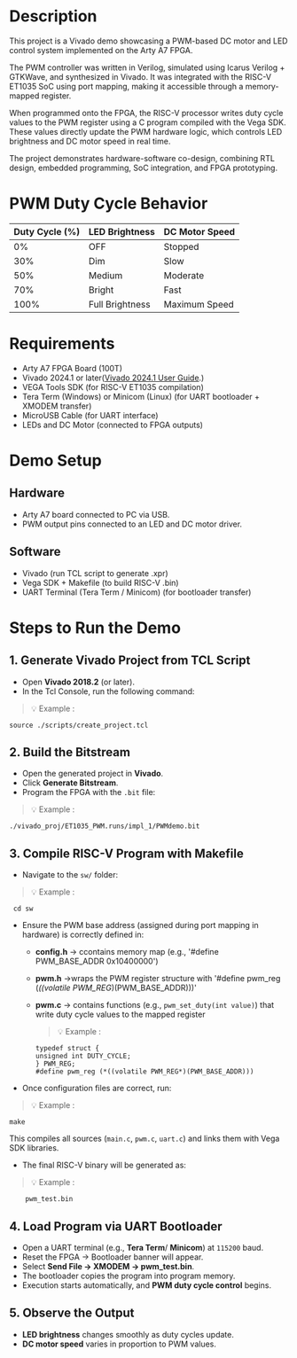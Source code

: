 # Description
This project is a Vivado demo showcasing a PWM-based DC motor and LED control system implemented on the Arty A7 FPGA.

The PWM controller was written in Verilog, simulated using Icarus Verilog + GTKWave, and synthesized in Vivado. It was integrated with the RISC-V ET1035 SoC using port mapping, making it accessible through a memory-mapped register.

When programmed onto the FPGA, the RISC-V processor writes duty cycle values to the PWM register using a C program compiled with the Vega SDK. These values directly update the PWM hardware logic, which controls LED brightness and DC motor speed in real time.

The project demonstrates hardware-software co-design, combining RTL design, embedded programming, SoC integration, and FPGA prototyping.

# PWM Duty Cycle Behavior
| Duty Cycle (%) | LED Brightness  | DC Motor Speed |
| -------------- | --------------- | -------------- |
| 0%             | OFF             | Stopped        |
| 30%            | Dim             | Slow           |
| 50%            | Medium          | Moderate       |
| 70%            | Bright          | Fast           |
| 100%           | Full Brightness | Maximum Speed  |


# Requirements
- Arty A7 FPGA Board (100T)
- Vivado 2024.1 or later([Vivado 2024.1 User Guide](https://hthreads.github.io/classes/embedded-systems/labs/assets/guides/VivadoGuide2024_1.pdf).)
- VEGA Tools SDK (for RISC-V ET1035 compilation)
- Tera Term (Windows) or Minicom (Linux) (for UART bootloader + XMODEM transfer)
- MicroUSB Cable (for UART interface)
- LEDs and DC Motor (connected to FPGA outputs)

# Demo Setup
## Hardware

- Arty A7 board connected to PC via USB.
- PWM output pins connected to an LED and DC motor driver.

## Software

- Vivado (run TCL script to generate .xpr)
- Vega SDK + Makefile (to build RISC-V .bin)
- UART Terminal (Tera Term / Minicom) (for bootloader transfer)

 # Steps to Run the Demo

## 1. Generate Vivado Project from TCL Script

- Open **Vivado 2018.2** (or later).  
- In the Tcl Console, run the following command:
> 💡 Example :
```text
source ./scripts/create_project.tcl
```

## 2. Build the Bitstream

- Open the generated project in **Vivado**.  
- Click **Generate Bitstream**.  
- Program the FPGA with the `.bit` file: 
> 💡 Example :
```text
./vivado_proj/ET1035_PWM.runs/impl_1/PWMdemo.bit
```

## 3. Compile RISC-V Program with Makefile

- Navigate to the `sw/` folder:  
> 💡 Example :
```text
 cd sw
```
- Ensure the PWM base address (assigned during port mapping in hardware) is correctly defined in:

  - **config.h** → ccontains memory map (e.g., '#define PWM_BASE_ADDR 0x10400000') 
  - **pwm.h** →wraps the PWM register structure with '#define pwm_reg (*((volatile PWM_REG*)(PWM_BASE_ADDR)))'
    

  - **pwm.c** → contains functions (e.g., `pwm_set_duty(int value)`) that write duty cycle values to the mapped register
    > 💡 Example :
    ```text
    typedef struct {
    unsigned int DUTY_CYCLE;
    } PWM_REG;
    #define pwm_reg (*((volatile PWM_REG*)(PWM_BASE_ADDR)))
    ```
- Once configuration files are correct, run:  
 > 💡 Example :
```text
make
```

This compiles all sources (`main.c`, `pwm.c`, `uart.c`) and links them with Vega SDK libraries.  
- The final RISC-V binary will be generated as:  

 > 💡 Example :
```text
    pwm_test.bin
```
## 4. Load Program via UART Bootloader  

- Open a UART terminal (e.g., **Tera Term**/ **Minicom**) at `115200` baud.  
- Reset the FPGA → Bootloader banner will appear.  
- Select **Send File → XMODEM → pwm_test.bin**.  
- The bootloader copies the program into program memory.  
- Execution starts automatically, and **PWM duty cycle control** begins.  

## 5. Observe the Output  

- **LED brightness** changes smoothly as duty cycles update.  
- **DC motor speed** varies in proportion to PWM values.  

